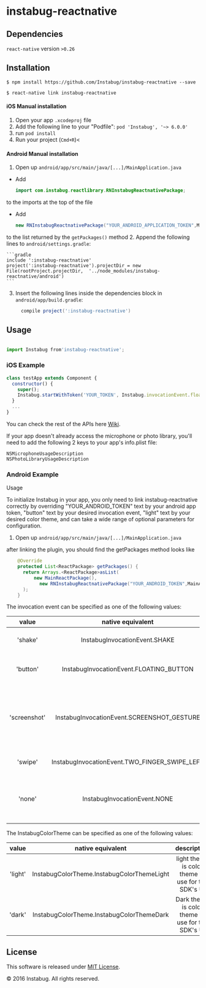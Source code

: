 
# instabug-reactnative

## Dependencies

`react-native` version `>0.26`

## Installation

`$ npm install https://github.com/Instabug/instabug-reactnative --save`

`$ react-native link instabug-reactnative`

#### iOS Manual installation

1. Open your app `.xcodeproj` file
2. Add the following line to your "Podfile": `pod 'Instabug', '~> 6.0.0'`
3. run `pod install`
4. Run your project (`Cmd+R`)<

#### Android Manual installation

1. Open up `android/app/src/main/java/[...]/MainApplication.java`
  - Add 

    ```java
    import com.instabug.reactlibrary.RNInstabugReactnativePackage;
    ```

   to the imports at the top of the file
  - Add 

    ```java
    new RNInstabugReactnativePackage("YOUR_ANDROID_APPLICATION_TOKEN",MainApplication.this,"INVOCATION_EVENT");
    ``` 

  to the list returned by the `getPackages()` method
2. Append the following lines to `android/settings.gradle`:

  	```gradle
  	include ':instabug-reactnative'
  	project(':instabug-reactnative').projectDir = new File(rootProject.projectDir, 	'../node_modules/instabug-reactnative/android')
  	```
3. Insert the following lines inside the dependencies block in `android/app/build.gradle`:

  	```gradle
      compile project(':instabug-reactnative')
  	```

## Usage 

  ```javascript

  import Instabug from'instabug-reactnative';

  ```


### iOS Example 

```javascript
class testApp extends Component {
  constructor() {
    super();
    Instabug.startWithToken('YOUR_TOKEN', Instabug.invocationEvent.floatingButton);
  }
  ...
}
```

You can check the rest of the APIs here [Wiki](https://github.com/Instabug/instabug-reactnative/wiki).


If your app doesn't already access the microphone or photo library, you'll need to add the following 2 keys to your app's info.plist file:

    NSMicrophoneUsageDescription
    NSPhotoLibraryUsageDescription

### Android Example


Usage

To initialize Instabug in your app, you only need to link instabug-reactnative correctly by overriding  "YOUR_ANDROID_TOKEN" text by your android app token,
"button" text by your desired invocation event, 
"light" text by your desired color theme,
and can take a wide range of optional parameters for configuration.

1. Open up `android/app/src/main/java/[...]/MainApplication.java`

after linking the plugin, you should find the getPackages method looks like 

  ```java
      @Override
      protected List<ReactPackage> getPackages() {
        return Arrays.<ReactPackage>asList(
            new MainReactPackage(),
              new RNInstabugReactnativePackage("YOUR_ANDROID_TOKEN",MainApplication.this,"button","light")
        );
      }
  ```
The invocation event can be specified as one of the following values:


| value | native equivalent | description  |
|:------------:|:-------------------------------------:|:---------------------------------------------------------------------------------------------------------------------------------------------------------------------:|
| 'shake' | InstabugInvocationEvent.SHAKE | Shaking the device while in any screen to show the feedback form. |
| 'button' | InstabugInvocationEvent.FLOATING_BUTTON | Shows a floating button on top of all views, when pressed it takes a screenshot. |
| 'screenshot' | InstabugInvocationEvent.SCREENSHOT_GESTURE | Taking a screenshot using the Home+Lock buttons while in any screen to show the feedback form, substituted with IBGInvocationEventShake on iOS 6.1.3 and earlier. |
| 'swipe' | InstabugInvocationEvent.TWO_FINGER_SWIPE_LEFT | Swiping two fingers left while in any screen to show the feedback form. |
| 'none' | InstabugInvocationEvent.NONE | No event will be registered to show the feedback form, you'll need to code your own and call the method invoke. |

The InstabugColorTheme can be specified as one of the following values:


| value | native equivalent | description  |
|:------------:|:-------------------------------------:|:---------------------------------------------------------------------------------------------------------------------------------------------------------------------:|
| 'light'| InstabugColorTheme.InstabugColorThemeLight |light theme is color theme to use for the SDK's UI|
| 'dark'| InstabugColorTheme.InstabugColorThemeDark |Dark theme is color theme to use for the SDK's UI|

## License

This software is released under <a href="https://opensource.org/licenses/mit-license.php">MIT License</a>.

© 2016 Instabug. All rights reserved.